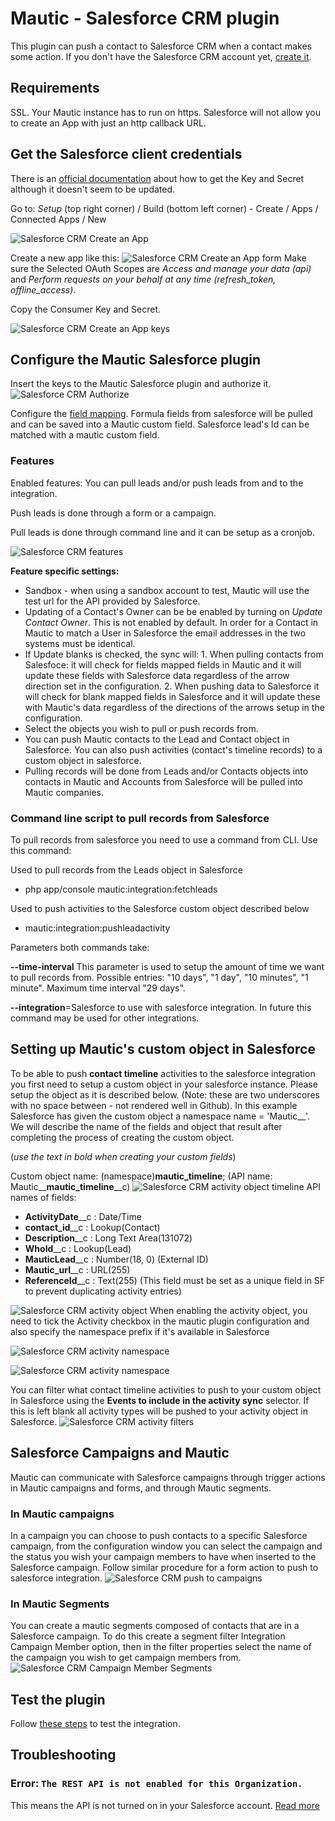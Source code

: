# Mautic - Salesforce CRM plugin

This plugin can push a contact to Salesforce CRM when a contact makes some action. If you don't have the Salesforce CRM account yet, [create it](http://www.salesforce.com/).

## Requirements

SSL. Your Mautic instance has to run on https. Salesforce will not allow you to create an App with just an http callback URL.

## Get the Salesforce client credentials

There is an [official documentation](http://feedback.uservoice.com/knowledgebase/articles/235661-get-your-key-and-secret-from-salesforce) about how to get the Key and Secret although it doesn't seem to be updated.

Go to: *Setup* (top right corner) / Build (bottom left corner) - Create / Apps / Connected Apps / New

![Salesforce CRM Create an App](./../plugins/media/plugins-salesforce-create-app.png "Salesforce CRM Create an App")

Create a new app like this:
![Salesforce CRM Create an App form](./../plugins/media/plugins-salesforce-create-app-form.png "Salesforce CRM Create an App form")
Make sure the Selected OAuth Scopes are *Access and manage your data (api)* and *Perform requests on your behalf at any time (refresh_token, offline_access)*.

Copy the Consumer Key and Secret.

![Salesforce CRM Create an App keys](./../plugins/media/plugins-salesforce-create-app-keys.png "Salesforce CRM Create an App key")

## Configure the Mautic Salesforce plugin

Insert the keys to the Mautic Salesforce plugin and authorize it.
![Salesforce CRM Authorize](./../plugins/media/plugins-salesforce-authorize.png "Salesforce CRM Authorize")

Configure the [field mapping](./../plugins/field_mapping.html).
Formula fields from salesforce will be pulled and can be saved into a Mautic custom field.
Salesforce lead's Id can be matched with a mautic custom field.

### Features
Enabled features:
You can pull leads and/or push leads from and to the integration.

Push leads is done through a form or a campaign.

Pull leads is done through command line and it can be setup as a cronjob.

![Salesforce CRM features](./../plugins/media/plugins-salesforce-features.png "Salesforce CRM features")

**Feature specific settings:**

- Sandbox - when using a sandbox account to test, Mautic will use the test url for the API provided by Salesforce.
- Updating of a Contact's Owner can be be enabled by turning on *Update Contact Owner*. This is not enabled by default. In order for a Contact in Mautic to match a User in Salesforce the email addresses in the two systems must be identical.
- If Update blanks is checked, the sync will: 1. When pulling contacts from Salesfoce: it will check for fields mapped fields in Mautic and it will update these fields with Salesforce data regardless of the arrow direction set in the configuration. 2. When pushing data to Salesforce it will check for blank mapped fields in Salesforce and it will update these with Mautic's data regardless of the directions of the arrows setup in the configuration.
- Select the objects you wish to pull or push records from. 
- You can push Mautic contacts to the Lead and Contact object in Salesforce. You can also push activities (contact's timeline records) to a custom object in salesforce.
- Pulling records will be done from Leads and/or Contacts objects into contacts in Mautic and Accounts from Salesforce will be pulled into Mautic companies.


### Command line script to pull records from Salesforce
To pull records from salesforce you need to use a command from CLI. Use this command:

Used to pull records from the Leads object in Salesforce

- php app/console mautic:integration:fetchleads

Used to push activities to the Salesforce custom object described below
 - mautic:integration:pushleadactivity

Parameters both commands take:

**--time-interval** This parameter is used to setup the amount of time we want to pull records from. Possible entries: "10 days", "1 day", "10 minutes", "1 minute".  Maximum time interval "29 days".

**--integration**=Salesforce  to use with salesforce integration.  In future this command may be used for other integrations.

## Setting up Mautic's custom object in Salesforce
To be able to push **contact timeline** activities to the salesforce integration you first need to setup a custom object in your salesforce instance. Please setup the object as it is described below.  (Note: these are two underscores with no space between - not rendered well in Github).
In this example Salesforce has given the custom object a namespace name = 'Mautic__'. We will describe the name of the fields and object that result after completing the process of creating the custom object.

(_use the text in bold when creating your custom fields_)

Custom object name: (namespace)**mautic_timeline**; (API  name: Mautic__**mautic_timeline**\__c)
![Salesforce CRM activity object timeline](./../plugins/media/plugins-salesforce-timeline.png "Salesforce CRM activity object")
API names of fields: 
- **ActivityDate**\__c : Date/Time
- **contact_id**\__c : Lookup(Contact)
- **Description**\__c  : Long Text Area(131072)
- **WhoId**\__c : Lookup(Lead)
- **MauticLead**\__c : Number(18, 0) (External ID)
- **Mautic_url**\__c : URL(255)
- **ReferenceId**\__c     : Text(255) (This field must be set as a unique field in SF to prevent duplicating activity entries)

![Salesforce CRM activity object](./../plugins/media/plugins-salesforce-object.png "Salesforce CRM activity object")
When enabling the activity object, you need to tick the Activity checkbox in the mautic plugin configuration and also specify the namespace prefix if it's available in Salesforce

![Salesforce CRM activity namespace](./../plugins/media/plugins-salesforce-activity-setup.png "Salesforce CRM activity object")

![Salesforce CRM activity namespace](./../plugins/media/plugins-salesforce-activity-namespace.png "Salesforce CRM activity object")

You can filter what contact timeline activities to push to your custom object in Salesforce using the **Events to include in the activity sync** selector. If this is left blank all activity types will be pushed to your activity object in Salesforce.
![Salesforce CRM activity filters](./../plugins/media/SF-activity-filters.png "Salesforce CRM activity object")

## Salesforce Campaigns and Mautic
Mautic can communicate with Salesforce campaigns through trigger actions in Mautic campaigns and forms, and through Mautic segments.

### In Mautic campaigns
In a campaign you can choose to push contacts to a specific Salesforce campaign, from the configuration window you can select the campaign and the status you wish your campaign members to have when inserted to the Salesforce campaign.  Follow similar procedure for a form action to push to salesforce integration.
![Salesforce CRM push to campaigns](./../plugins/media/plugins-salesforce-campaigns.png "Salesforce CRM push to campaigns")

### In Mautic Segments
You can create a mautic segments composed of contacts that are in a Salesforce campaign. To do this create a segment filter Integration Campaign Member option, then in the filter properties select the name of the campaign you wish to get campaign members from.
![Salesforce CRM Campaign Member Segments](./../plugins/media/plugins-salesforce-campaign-member-segments.png "Salesforce CRM campaign member segments")
## Test the plugin

Follow [these steps](./../plugins/integration_test.html) to test the integration.

## Troubleshooting

### Error: `The REST API is not enabled for this Organization.`

This means the API is not turned on in your Salesforce account. [Read more](https://help.salesforce.com/apex/HTViewHelpDoc?id=admin_userperms.htm&language=en)

